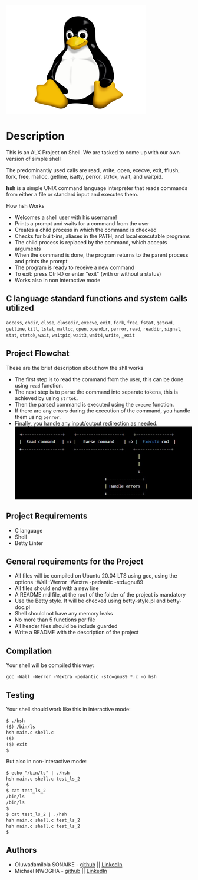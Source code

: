 ![](linux.png)

# Description
This is an ALX Project on Shell. We are tasked to come up with our own version of simple shell

The predominantly used calls are read, write, open, execve, exit, fflush, fork, free, malloc, getline, isatty, perror, strtok, wait, and waitpid.

**hsh** is a simple UNIX command language interpreter that reads commands from either a file or standard input and executes them.

How hsh Works
* Welcomes a shell user with his username!
* Prints a prompt and waits for a command from the user
* Creates a child process in which the command is checked
* Checks for built-ins, aliases in the PATH, and local executable programs
* The child process is replaced by the command, which accepts arguments
* When the command is done, the program returns to the parent process and prints the prompt
* The program is ready to receive a new command
* To exit: press Ctrl-D or enter "exit" (with or without a status)
* Works also in non interactive mode

## C language standard functions and system calls utilized ##
`access`, `chdir`, `close`, `closedir`, `execve`, `exit`, `fork`,
`free`, `fstat`, `getcwd`, `getline`, `kill`, `lstat`, `malloc`,
`open`, `opendir`, `perror`, `read`, `readdir`, `signal`, `stat`,
`strtok`, `wait`, `waitpid`, `wait3`, `wait4`, `write`, `_exit`

## Project Flowchat ##
These are the brief description about how the shll works
* The first step is to read the command from the user, this can be done using `read` function.
* The next step is to parse the command into separate tokens, this is achieved by using `strtok`.
* Then the parsed command is executed using the `execve` function.
* If there are any errors during the execution of the command, you handle them using `perror`.
* Finally, you handle any input/output redirection as needed.
![](c_simple_shell_flow_chart.jpeg)

## Project Requirements
* C language
* Shell
* Betty Linter

## General requirements for the Project
* All files will be compiled on Ubuntu 20.04 LTS using gcc, using the options -Wall -Werror -Wextra -pedantic -std=gnu89
* All files should end with a new line
* A README.md file, at the root of the folder of the project is mandatory
* Use the Betty style. It will be checked using betty-style.pl and betty-doc.pl
* Shell should not have any memory leaks
* No more than 5 functions per file
* All header files should be include guarded
* Write a README with the description of the project

## Compilation ##
Your shell will be compiled this way:

```
gcc -Wall -Werror -Wextra -pedantic -std=gnu89 *.c -o hsh
```

## Testing ##
Your shell should work like this in interactive mode:

~~~~
$ ./hsh
($) /bin/ls
hsh main.c shell.c
($)
($) exit
$
~~~~

But also in non-interactive mode:

~~~~
$ echo "/bin/ls" | ./hsh
hsh main.c shell.c test_ls_2
$
$ cat test_ls_2
/bin/ls
/bin/ls
$
$ cat test_ls_2 | ./hsh
hsh main.c shell.c test_ls_2
hsh main.c shell.c test_ls_2
$
~~~~

## Authors ##
* Oluwadamilola SONAIKE -  [github](https://github.com/damiso15) || [LinkedIn](https://www.linkedin.com/in/oluwadamilola-sonaike/)
* Michael NWOGHA - [github](https://github.com/MichaelDecent) || [LinkedIn](https://www.linkedin.com/in/michael-nwogha/)
